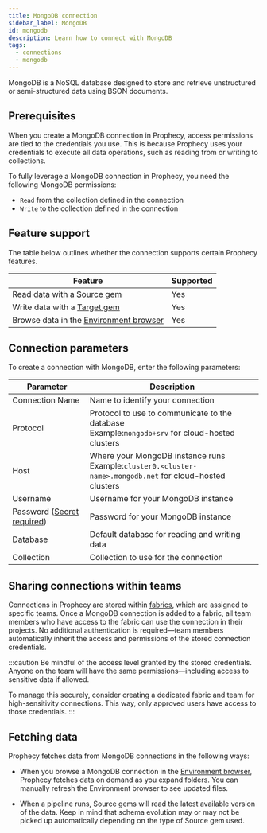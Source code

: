 ```yaml
---
title: MongoDB connection
sidebar_label: MongoDB
id: mongodb
description: Learn how to connect with MongoDB
tags:
  - connections
  - mongodb
---
```


MongoDB is a NoSQL database designed to store and retrieve unstructured or semi-structured data using BSON documents.

## Prerequisites

When you create a MongoDB connection in Prophecy, access permissions are tied to the credentials you use. This is because Prophecy uses your credentials to execute all data operations, such as reading from or writing to collections.

To fully leverage a MongoDB connection in Prophecy, you need the following MongoDB permissions:

- `Read` from the collection defined in the connection
- `Write` to the collection defined in the connection

## Feature support

The table below outlines whether the connection supports certain Prophecy features.

| Feature                                                                    | Supported |
| -------------------------------------------------------------------------- | --------- |
| Read data with a [Source gem](/analysts/mongodb)                           | Yes       |
| Write data with a [Target gem](/analysts/mongodb)                          | Yes       |
| Browse data in the [Environment browser](/analysts/project-editor#sidebar) | Yes       |

## Connection parameters

To create a connection with MongoDB, enter the following parameters:

| Parameter                                                            | Description                                                                                                  |
| -------------------------------------------------------------------- | ------------------------------------------------------------------------------------------------------------ |
| Connection Name                                                      | Name to identify your connection                                                                             |
| Protocol                                                             | Protocol to use to communicate to the database<br/>Example:`mongodb+srv` for cloud-hosted clusters           |
| Host                                                                 | Where your MongoDB instance runs<br/>Example:`cluster0.<cluster-name>.mongodb.net` for cloud-hosted clusters |
| Username                                                             | Username for your MongoDB instance                                                                           |
| Password ([Secret required](docs/administration/secrets/secrets.md)) | Password for your MongoDB instance                                                                           |
| Database                                                             | Default database for reading and writing data                                                                |
| Collection                                                           | Collection to use for the connection                                                                         |

## Sharing connections within teams

Connections in Prophecy are stored within [fabrics](docs/administration/fabrics/prophecy-fabrics/prophecy-fabrics.md), which are assigned to specific teams. Once a MongoDB connection is added to a fabric, all team members who have access to the fabric can use the connection in their projects. No additional authentication is required—team members automatically inherit the access and permissions of the stored connection credentials.

:::caution
Be mindful of the access level granted by the stored credentials. Anyone on the team will have the same permissions—including access to sensitive data if allowed.

To manage this securely, consider creating a dedicated fabric and team for high-sensitivity connections. This way, only approved users have access to those credentials.
:::

## Fetching data

Prophecy fetches data from MongoDB connections in the following ways:

- When you browse a MongoDB connection in the [Environment browser](/analysts/pipelines), Prophecy fetches data on demand as you expand folders. You can manually refresh the Environment browser to see updated files.

- When a pipeline runs, Source gems will read the latest available version of the data. Keep in mind that schema evolution may or may not be picked up automatically depending on the type of Source gem used.
